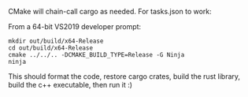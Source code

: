 CMake will chain-call cargo as needed.
For tasks.json to work:

From a 64-bit VS2019 developer prompt:
```
mkdir out/build/x64-Release
cd out/build/x64-Release
cmake ../../.. -DCMAKE_BUILD_TYPE=Release -G Ninja
ninja
```

This should format the code, restore cargo crates, build the rust library, build the c++ executable, then run it :)
